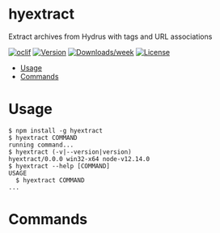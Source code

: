 hyextract
=========

Extract archives from Hydrus with tags and URL associations

[![oclif](https://img.shields.io/badge/cli-oclif-brightgreen.svg)](https://oclif.io)
[![Version](https://img.shields.io/npm/v/hyextract.svg)](https://npmjs.org/package/hyextract)
[![Downloads/week](https://img.shields.io/npm/dw/hyextract.svg)](https://npmjs.org/package/hyextract)
[![License](https://img.shields.io/npm/l/hyextract.svg)](https://github.com/floogulinc/hyextract/blob/master/package.json)

<!-- toc -->
* [Usage](#usage)
* [Commands](#commands)
<!-- tocstop -->
# Usage
<!-- usage -->
```sh-session
$ npm install -g hyextract
$ hyextract COMMAND
running command...
$ hyextract (-v|--version|version)
hyextract/0.0.0 win32-x64 node-v12.14.0
$ hyextract --help [COMMAND]
USAGE
  $ hyextract COMMAND
...
```
<!-- usagestop -->
# Commands
<!-- commands -->

<!-- commandsstop -->
